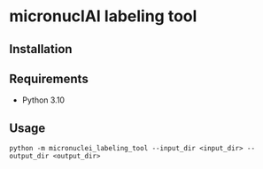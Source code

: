 # micronuclAI labeling tool
## Installation

## Requirements
- Python 3.10

## Usage
```
python -m micronuclei_labeling_tool --input_dir <input_dir> --output_dir <output_dir>
```
